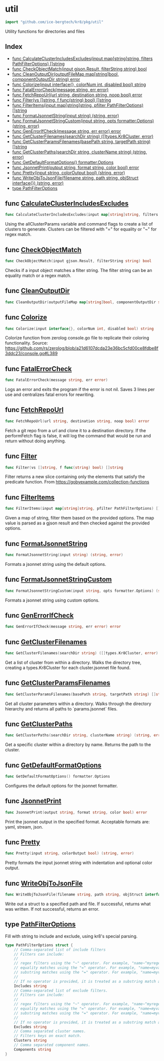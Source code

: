 # util

```go
import "github.com/ice-bergtech/kr8/pkg/util"
```

Utility functions for directories and files

## Index

- [func CalculateClusterIncludesExcludes\(input map\[string\]string, filters PathFilterOptions\) \[\]string](<#CalculateClusterIncludesExcludes>)
- [func CheckObjectMatch\(input gjson.Result, filterString string\) bool](<#CheckObjectMatch>)
- [func CleanOutputDir\(outputFileMap map\[string\]bool, componentOutputDir string\) error](<#CleanOutputDir>)
- [func Colorize\(input interface\{\}, colorNum int, disabled bool\) string](<#Colorize>)
- [func FatalErrorCheck\(message string, err error\)](<#FatalErrorCheck>)
- [func FetchRepoUrl\(url string, destination string, noop bool\) error](<#FetchRepoUrl>)
- [func Filter\(vs \[\]string, f func\(string\) bool\) \[\]string](<#Filter>)
- [func FilterItems\(input map\[string\]string, pfilter PathFilterOptions\) \[\]string](<#FilterItems>)
- [func FormatJsonnetString\(input string\) \(string, error\)](<#FormatJsonnetString>)
- [func FormatJsonnetStringCustom\(input string, opts formatter.Options\) \(string, error\)](<#FormatJsonnetStringCustom>)
- [func GenErrorIfCheck\(message string, err error\) error](<#GenErrorIfCheck>)
- [func GetClusterFilenames\(searchDir string\) \(\[\]types.Kr8Cluster, error\)](<#GetClusterFilenames>)
- [func GetClusterParamsFilenames\(basePath string, targetPath string\) \[\]string](<#GetClusterParamsFilenames>)
- [func GetClusterPaths\(searchDir string, clusterName string\) \(string, error\)](<#GetClusterPaths>)
- [func GetDefaultFormatOptions\(\) formatter.Options](<#GetDefaultFormatOptions>)
- [func JsonnetPrint\(output string, format string, color bool\) error](<#JsonnetPrint>)
- [func Pretty\(input string, colorOutput bool\) \(string, error\)](<#Pretty>)
- [func WriteObjToJsonFile\(filename string, path string, objStruct interface\{\}\) \(string, error\)](<#WriteObjToJsonFile>)
- [type PathFilterOptions](<#PathFilterOptions>)


<a name="CalculateClusterIncludesExcludes"></a>
## func [CalculateClusterIncludesExcludes](<https://github.com/ice-bergtech/kr8/blob/main/pkg/util/util.go#L126>)

```go
func CalculateClusterIncludesExcludes(input map[string]string, filters PathFilterOptions) []string
```

Using the allClusterParams variable and command flags to create a list of clusters to generate. Clusters can be filtered with "=" for equality or "\~" for regex match.

<a name="CheckObjectMatch"></a>
## func [CheckObjectMatch](<https://github.com/ice-bergtech/kr8/blob/main/pkg/util/util.go#L54>)

```go
func CheckObjectMatch(input gjson.Result, filterString string) bool
```

Checks if a input object matches a filter string. The filter string can be an equality match or a regex match.

<a name="CleanOutputDir"></a>
## func [CleanOutputDir](<https://github.com/ice-bergtech/kr8/blob/main/pkg/util/directories.go#L109>)

```go
func CleanOutputDir(outputFileMap map[string]bool, componentOutputDir string) error
```



<a name="Colorize"></a>
## func [Colorize](<https://github.com/ice-bergtech/kr8/blob/main/pkg/util/json.go#L40>)

```go
func Colorize(input interface{}, colorNum int, disabled bool) string
```

Colorize function from zerolog console.go file to replicate their coloring functionality. Source: https://github.com/rs/zerolog/blob/a21d6107dcda23e36bc5cfd00ce8fdbe8f3ddc23/console.go#L389

<a name="FatalErrorCheck"></a>
## func [FatalErrorCheck](<https://github.com/ice-bergtech/kr8/blob/main/pkg/util/util.go#L108>)

```go
func FatalErrorCheck(message string, err error)
```

Logs an error and exits the program if the error is not nil. Saves 3 lines per use and centralizes fatal errors for rewriting.

<a name="FetchRepoUrl"></a>
## func [FetchRepoUrl](<https://github.com/ice-bergtech/kr8/blob/main/pkg/util/remote.go#L13>)

```go
func FetchRepoUrl(url string, destination string, noop bool) error
```

Fetch a git repo from a url and clone it to a destination directory. If the performFetch flag is false, it will log the command that would be run and return without doing anything.

<a name="Filter"></a>
## func [Filter](<https://github.com/ice-bergtech/kr8/blob/main/pkg/util/util.go#L14>)

```go
func Filter(vs []string, f func(string) bool) []string
```

Filter returns a new slice containing only the elements that satisfy the predicate function. From https://gobyexample.com/collection-functions

<a name="FilterItems"></a>
## func [FilterItems](<https://github.com/ice-bergtech/kr8/blob/main/pkg/util/util.go#L74>)

```go
func FilterItems(input map[string]string, pfilter PathFilterOptions) []string
```

Given a map of string, filter them based on the provided options. The map value is parsed as a gjson result and then checked against the provided options.

<a name="FormatJsonnetString"></a>
## func [FormatJsonnetString](<https://github.com/ice-bergtech/kr8/blob/main/pkg/util/json.go#L106>)

```go
func FormatJsonnetString(input string) (string, error)
```

Formats a jsonnet string using the default options.

<a name="FormatJsonnetStringCustom"></a>
## func [FormatJsonnetStringCustom](<https://github.com/ice-bergtech/kr8/blob/main/pkg/util/json.go#L111>)

```go
func FormatJsonnetStringCustom(input string, opts formatter.Options) (string, error)
```

Formats a jsonnet string using custom options.

<a name="GenErrorIfCheck"></a>
## func [GenErrorIfCheck](<https://github.com/ice-bergtech/kr8/blob/main/pkg/util/util.go#L114>)

```go
func GenErrorIfCheck(message string, err error) error
```



<a name="GetClusterFilenames"></a>
## func [GetClusterFilenames](<https://github.com/ice-bergtech/kr8/blob/main/pkg/util/directories.go#L16>)

```go
func GetClusterFilenames(searchDir string) ([]types.Kr8Cluster, error)
```

Get a list of cluster from within a directory. Walks the directory tree, creating a types.Kr8Cluster for each cluster.jsonnet file found.

<a name="GetClusterParamsFilenames"></a>
## func [GetClusterParamsFilenames](<https://github.com/ice-bergtech/kr8/blob/main/pkg/util/directories.go#L71>)

```go
func GetClusterParamsFilenames(basePath string, targetPath string) []string
```

Get all cluster parameters within a directory. Walks through the directory hierarchy and returns all paths to \`params.jsonnet\` files.

<a name="GetClusterPaths"></a>
## func [GetClusterPaths](<https://github.com/ice-bergtech/kr8/blob/main/pkg/util/directories.go#L45>)

```go
func GetClusterPaths(searchDir string, clusterName string) (string, error)
```

Get a specific cluster within a directory by name. Returns the path to the cluster.

<a name="GetDefaultFormatOptions"></a>
## func [GetDefaultFormatOptions](<https://github.com/ice-bergtech/kr8/blob/main/pkg/util/json.go#L88>)

```go
func GetDefaultFormatOptions() formatter.Options
```

Configures the default options for the jsonnet formatter.

<a name="JsonnetPrint"></a>
## func [JsonnetPrint](<https://github.com/ice-bergtech/kr8/blob/main/pkg/util/json.go#L53>)

```go
func JsonnetPrint(output string, format string, color bool) error
```

Print the jsonnet output in the specified format. Acceptable formats are: yaml, stream, json.

<a name="Pretty"></a>
## func [Pretty](<https://github.com/ice-bergtech/kr8/blob/main/pkg/util/json.go#L17>)

```go
func Pretty(input string, colorOutput bool) (string, error)
```

Pretty formats the input jsonnet string with indentation and optional color output.

<a name="WriteObjToJsonFile"></a>
## func [WriteObjToJsonFile](<https://github.com/ice-bergtech/kr8/blob/main/pkg/util/json.go#L117>)

```go
func WriteObjToJsonFile(filename string, path string, objStruct interface{}) (string, error)
```

Write out a struct to a specified path and file. If successful, returns what was written. If not successful, returns an error.

<a name="PathFilterOptions"></a>
## type [PathFilterOptions](<https://github.com/ice-bergtech/kr8/blob/main/pkg/util/util.go#L26-L50>)

Fill with string to include and exclude, using kr8's special parsing.

```go
type PathFilterOptions struct {
    // Comma-separated list of include filters
    // Filters can include:
    //
    // regex filters using the "~" operator. For example, "name~^myregex$"
    // equality matches using the "=" operator. For example, "name=myvalue"
    // substring matches using the "=" operator. For example, "name=myvalue"
    //
    // If no operator is provided, it is treated as a substring match against the "name" field.
    Includes string
    // Comma-separated list of exclude filters.
    // Filters can include:
    //
    // regex filters using the "~" operator. For example, "name~^myregex$"
    // equality matches using the "=" operator. For example, "name=myvalue"
    // substring matches using the "=" operator. For example, "name=myvalue"
    //
    // If no operator is provided, it is treated as a substring match against the "name" field.
    Excludes string
    // Comma separated cluster names.
    // Filters keys on exact match.
    Clusters string
    // Comma separated component names.
    Components string
}
```